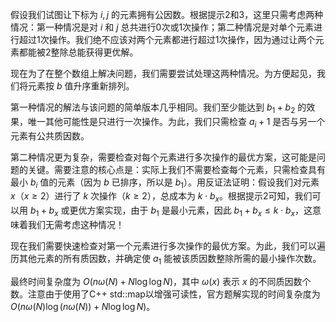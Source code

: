 假设我们试图让下标为 $i, j$ 的元素拥有公因数。根据提示2和3，这里只需考虑两种情况：第一种情况是对 $i$ 和 $j$ 总共进行0次或1次操作；第二种情况是对单个元素进行超过1次操作。我们绝不应该对两个元素都进行超过1次操作，因为通过让两个元素都能被2整除总能获得更优解。

现在为了在整个数组上解决问题，我们需要尝试处理这两种情况。为方便起见，我们将元素按 $b$ 值升序重新排列。

第一种情况的解法与该问题的简单版本几乎相同。我们至少能达到 $b_1 + b_2$ 的效果，唯一其他可能性是只进行一次操作。为此，我们只需检查 $a_i + 1$ 是否与另一个元素有公共质因数。

第二种情况更为复杂，需要检查对每个元素进行多次操作的最优方案，这可能是问题的关键。需要注意的核心点是：实际上我们不需要检查每个元素，只需检查具有最小 $b_i$ 值的元素（因为 $b$ 已排序，所以是 $b_1$）。用反证法证明：假设我们对元素 $x$（$x \ge 2$）进行了 $k$ 次操作（$k \ge 2$），总成本为 $k \cdot b_x$。根据提示2可知，我们可以用 $b_1 + b_x$ 或更优方案实现，由于 $b_1$ 是最小元素，因此 $b_1 + b_x \le k \cdot b_x$，这意味着我们无需考虑这种情况！

现在我们需要快速检查对第一个元素进行多次操作的最优方案。为此，我们可以遍历其他元素的所有质因数，并确定使 $a_1$ 能被该质因数整除所需的最小操作次数。

最终时间复杂度为 $O(n\omega(N) + N\log\log N)$，其中 $\omega(x)$ 表示 $x$ 的不同质因数个数。注意由于使用了C++ std::map以增强可读性，官方题解实现的时间复杂度为 $O(n\omega(N)\log(n\omega(N)) + N\log\log N)$。
